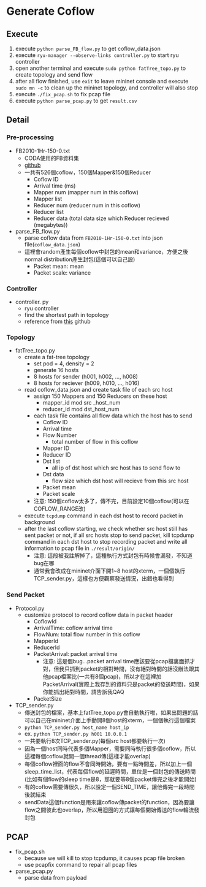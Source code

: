 # Generate Coflow
## Execute
1. execute `python parse_FB_flow.py` to get coflow_data.json
2. execute `ryu-manager --observe-links controller.py` to start ryu controller
3. open another terminal and execute `sudo python fatTree_topo.py` to create topology and send flow
4. after all flow finished, use `exit` to leave mininet console and execute `sudo mn -c` to clean up the mininet topology, and controller will also stop
5. execute `./fix_pcap.sh` to fix pcap file
6. execute `python parse_pcap.py` to get `result.csv`
## Detail
### Pre-processing
* FB2010-1Hr-150-0.txt
  * CODA使用的FB資料集
  * [github](https://github.com/coflow/coflow-benchmark/blob/master/FB2010-1Hr-150-0.txt)
  * 一共有526個coflow，150個Mapper&150個Reducer
    * Coflow ID
    * Arrival time (ms)
    * Mapper num (mapper num in this coflow)
    * Mapper list
    * Reducer num (reducer num in this coflow)
    * Reducer list
    * Reducer data (total data size which Reducer recieved (megabytes))
* parse_FB_flow.py
  * parse coflow data from `FB2010-1Hr-150-0.txt` into json file(`coflow_data.json`)
  * 這裡會random產生每個coflow中封包的mean和variance，方便之後normal distribution產生封包(這個可以自己設)
    * Packet mean: mean
    * Packet scale: variance
### Controller
* controller. py
  * ryu controller
  * find the shortest path in topology
  * reference from [this](https://github.com/wildan2711/multipath) github
### Topology
* fatTree_topo.py
  * create a fat-tree topology
    * set pod = 4, density = 2
    * generate 16 hosts
    * 8 hosts for sender (h001, h002, ..., h008)
    * 8 hosts for reciever (h009, h010, ..., h016)
  * read coflow_data.json and create task file of each src host
    * assign 150 Mappers and 150 Reducers on these host
      * mapper_id mod src _host_num
      * reducer_id mod dst_host_num
    * each task file contains all flow data which the host has to send
      * Coflow ID
      * Arrival time
      * Flow Number
        * total number of flow in this coflow
      * Mapper ID
      * Reducer ID
      * Dst list
        * all ip of dst host which src host has to send flow to
      * Dst data
        * flow size which dst host will recieve from this src host
      * Packet mean
      * Packet scale
    * 注意: 150個coflow太多了，傳不完，目前設定10個coflow(可以在COFLOW_RANGE改)
  * execute `tcpdump` command in each dst host to record packet in background
  * after the last coflow starting, we check whether src host still has sent packet or not, if all src hosts stop to send packet, kill tcpdump command in each dst host to stop recording packet and write all information to pcap file in `./result/origin/`
    * 注意: 這段被我註解掉了，這種執行方式封包有時候會漏發，不知道bug在哪
    * 通常我會改成在mininet介面下開1~8 host的xterm，一個個執行TCP_sender.py，這樣也方便觀察發送情況，出錯也看得到
### Send Packet
* Protocol.py
  * customize protocol to record coflow data in packet header
    * CoflowId
    * ArrivalTime: coflow arrival time
    * FlowNum: total flow number in this coflow
    * MapperId
    * ReducerId
    * PacketArrival: packet arrival time
      * 注意: 這是個bug...packet arrival time應該要從pcap檔裏面抓才對，但我只抓到packet的相對時間，沒有絕對時間的話沒辦法跟其他pcap檔案比(一共有8個pcap)，所以才在這裡加PacketArrival(實際上我存到的資料只是packet的發送時間)，如果你能抓出絕對時間，請告訴我QAQ
    * PacketSize
* TCP_sender.py
  * 傳送封包的檔案，基本上fatTree_topo.py會自動執行啦，如果出問題的話可以自己在mininet介面上手動開8個host的xterm，一個個執行這個檔案
  * `python TCP_sender.py host_name host_ip`
  * ex. `python TCP_sender.py h001 10.0.0.1`
  * 一共要執行8次TCP_sender.py(每個src host都要執行一次)
  * 因為一個host同時代表多個Mapper，需要同時執行很多個coflow，所以這裡每個coflow就開一個thread傳(這樣才能overlap)
  * 每個coflow裡面的flow不會同時開始，要有一點時間差，所以加上一個sleep_time_list，代表每個flow的延遲時間，單位是一個封包的傳送時間(比如有個flow的sleep time是8，那就要等8個packet傳完之後才能開始)
  * 有的coflow需要傳很久，所以設定一個SEND_TIME，讓他傳完一段時間後就結束
  * sendData這個function是用來讓coflow傳packet的function，因為要讓flow之間彼此也overlap，所以用迴圈的方式讓每個開始傳送的flow輪流發封包
## PCAP
*  fix_pcap.sh
   *  because we will kill to stop tcpdump, it causes pcap file broken
   *  use pcapfix command to repair all pcap files
*  parse_pcap.py
   *  parse data from payload
